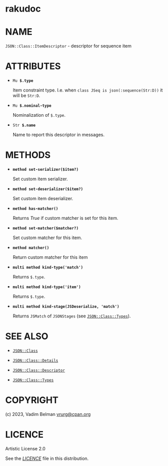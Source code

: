 rakudoc
=======

NAME
====

`JSON::Class::ItemDescriptor` - descriptor for sequence item

ATTRIBUTES
==========

  * `Mu `**`$.type`**

    Item constraint type. I.e. when `class JSeq is json(:sequence(Str:D))` it will be `Str:D`.

  * `Mu `**`$.nominal-type`**

    Nominalization of `$.type`.

  * `Str `**`$.name`**

    Name to report this descriptor in messages.

METHODS
=======

  * **`method set-serializer($item?)`**

    Set custom item serializer.

  * **`method set-deserializer($item?)`**

    Set custom item deserializer.

  * **`method has-matcher()`**

    Returns *True* if custom matcher is set for this item.

  * **`method set-matcher($matcher?)`**

    Set custom matcher for this item.

  * **`method matcher()`**

    Return custom matcher for this item

  * **`multi method kind-type('match')`**

    Returns `$.type`.

  * **`multi method kind-type('item')`**

    Returns `$.type`.

  * **`multi method kind-stage(JSDeserialize, 'match')`**

    Returns `JSMatch` of `JSONStages` (see [`JSON::Class::Types`](Types.md)).

SEE ALSO
========

  * [`JSON::Class`](../Class.md)

  * [`JSON::Class::Details`](Details.md)

  * [`JSON::Class::Descriptor`](Descriptor.md)

  * [`JSON::Class::Types`](Types.md)

COPYRIGHT
=========

(c) 2023, Vadim Belman <vrurg@cpan.org>

LICENCE
=======

Artistic License 2.0

See the [*LICENCE*](../../../../LICENCE) file in this distribution.

